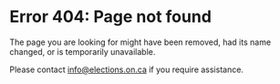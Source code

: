 ﻿# Error 404: Page not found

The page you are looking for might have been removed, had its name changed, or is temporarily unavailable.

Please contact [info@elections.on.ca](mailto:info@elections.on.ca) if you require assistance.
